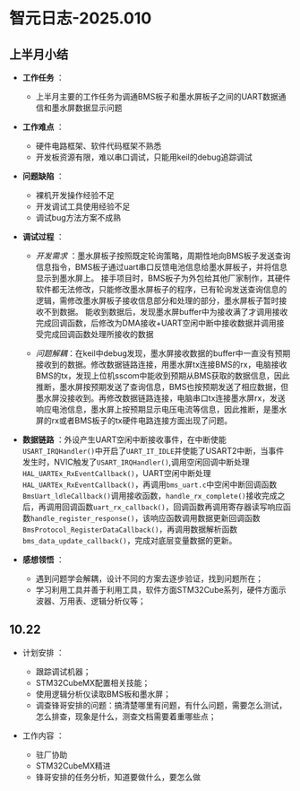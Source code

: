 # **智元日志-2025.010**

## **上半月小结**  
- **工作任务** ：
  - 上半月主要的工作任务为调通BMS板子和墨水屏板子之间的UART数据通信和墨水屏数据显示问题

- **工作难点** ：
  - 硬件电路框架、软件代码框架不熟悉
  - 开发板资源有限，难以串口调试，只能用keil的debug追踪调试

- **问题缺陷** ：
  - 裸机开发操作经验不足
  - 开发调试工具使用经验不足
  - 调试bug方法方案不成熟

- **调试过程** ：
  - *开发需求* ：墨水屏板子按照既定轮询策略，周期性地向BMS板子发送查询信息指令，BMS板子通过uart串口反馈电池信息给墨水屏板子，并将信息显示到墨水屏上。
    接手项目时，BMS板子为外包给其他厂家制作，其硬件软件都无法修改，只能修改墨水屏板子的程序，已有轮询发送查询信息的逻辑，需修改墨水屏板子接收信息部分和处理的部分，墨水屏板子暂时接收不到数据。
    能收到数据后，发现墨水屏buffer中为接收满了才调用接收完成回调函数，后修改为DMA接收+UART空闲中断中接收数据并调用接受完成回调函数处理所接收的数据
    
  - *问题解耦*：在keil中debug发现，墨水屏接收数据的buffer中一直没有预期接收到的数据。修改数据链路连接，用墨水屏tx连接BMS的rx，电脑接收BMS的tx，发现上位机sscom中能收到预期从BMS获取的数据信息，因此推断，墨水屏按预期发送了查询信息，BMS也按预期发送了相应数据，但墨水屏没接收到。再修改数据链路连接，电脑串口tx连接墨水屏rx，发送响应电池信息，墨水屏上按预期显示电压电流等信息，因此推断，是墨水屏的rx或者BMS板子的tx硬件电路连接方面出现了问题。
    
- **数据链路** ：外设产生UART空闲中断接收事件，在中断使能`USART_IRQHandler()`中开启了`UART_IT_IDLE`并使能了USART2中断，当事件发生时，NVIC触发了`USART_IRQHandler()`,调用空闲回调中断处理`HAL_UARTEx_RxEventCallback()`，UART空闲中断处理`HAL_UARTEx_RxEventCallback()`，再调用`bms_uart.c`中空闲中断回调函数`BmsUart_ldleCallback()`调用接收函数，`handle_rx_complete()`接收完成之后，再调用回调函数`uart_rx_callback()`，回调函数再调用寄存器读写响应函数`handle_register_response()`，该响应函数调用数据更新回调函数`BmsProtocol_RegisterDataCallback()`，再调用数据解析函数`bms_data_update_callback()`，完成对底层变量数据的更新。

- **感想领悟** ：
  - 遇到问题学会解耦，设计不同的方案去逐步验证，找到问题所在；
  - 学习利用工具并善于利用工具，软件方面STM32Cube系列，硬件方面示波器、万用表、逻辑分析仪等；
 



## 10.22
- 计划安排 ：
  - 跟踪调试机器；
  - STM32CubeMX配置相关技能；
  - 使用逻辑分析仪读取BMS板和墨水屏；
  - 调查锋哥安排的问题：搞清楚哪里有问题，有什么问题，需要怎么测试，怎么排查，现象是什么，测查文档需要着重哪些点；
    
- 工作内容 ：
  - 驻厂协助
  - STM32CubeMX精进
  - 锋哥安排的任务分析，知道要做什么，要怎么做
